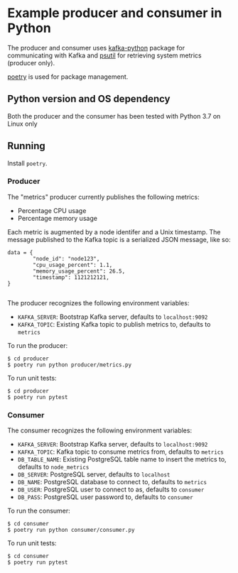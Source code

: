 # Example producer and consumer in Python

The producer and consumer uses [kafka-python](https://github.com/dpkp/kafka-python) package for
communicating with Kafka and [psutil](https://psutil.readthedocs.io/en/latest/) for retrieving
system metrics (producer only). 

[poetry](https://python-poetry.org/) is used for package management.

## Python version and OS dependency

Both the producer and the consumer has been tested with Python 3.7 on Linux only

## Running

Install `poetry`.

### Producer

The "metrics" producer currently publishes the following metrics:

- Percentage CPU usage
- Percentage memory usage

Each metric is augmented by a node identifer and a Unix timestamp. The message
published to the Kafka topic is a serialized JSON message, like so:

```
data = {
        "node_id": "node123",
        "cpu_usage_percent": 1.1,
        "memory_usage_percent": 26.5,
        "timestamp": 1121212121,
}
  
```

The producer recognizes the following environment variables:

- `KAFKA_SERVER`: Bootstrap Kafka server, defaults to `localhost:9092`
- `KAFKA_TOPIC`: Existing Kafka topic to publish metrics to, defaults to `metrics`

To run the producer:

```
$ cd producer
$ poetry run python producer/metrics.py
```

To run unit tests:

```
$ cd producer
$ poetry run pytest
```


### Consumer

The consumer recognizes the following environment variables:

- `KAFKA_SERVER`: Bootstrap Kafka server, defaults to `localhost:9092`
- `KAFKA_TOPIC`: Kafka topic to consume metrics from, defaults to `metrics`
- `DB_TABLE_NAME`: Existing PostgreSQL table name to insert the metrics to, defaults to `node_metrics`
- `DB_SERVER`: PostgreSQL server, defaults to `localhost`
- `DB_NAME`: PostgreSQL database to connect to, defaults to `metrics`
- `DB_USER`: PostgreSQL user to connect to as, defaults to `consumer`
- `DB_PASS`: PostgreSQL user password to, defaults to `consumer`

To run the consumer:

```
$ cd consumer
$ poetry run python consumer/consumer.py
```
To run unit tests:

```
$ cd consumer 
$ poetry run pytest
```



